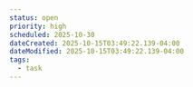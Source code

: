 ```yaml
---
status: open
priority: high
scheduled: 2025-10-30
dateCreated: 2025-10-15T03:49:22.139-04:00
dateModified: 2025-10-15T03:49:22.139-04:00
tags:
  - task
---
```


